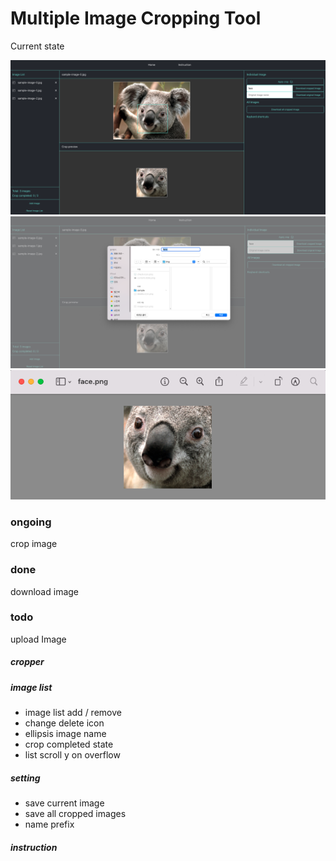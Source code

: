 # Multiple Image Cropping Tool

Current state

<img src="./src/img/current-state-1.png"/>
<img src="./src/img/current-state-2.png"/>
<img src="./src/img/current-state-3.png"/>

### ongoing

crop image

### done

download image

### todo

upload Image

##### cropper

##### image list

- image list add / remove
- change delete icon
- ellipsis image name
- crop completed state
- list scroll y on overflow

##### setting

- save current image
- save all cropped images
- name prefix

##### instruction
